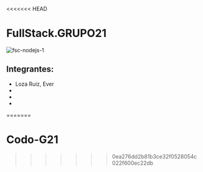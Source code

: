 <<<<<<< HEAD
# FullStack.GRUPO21
![fsc-nodejs-1](https://github.com/Domi74/FullStack.GRUPO21/assets/59475438/19001ab2-cd81-42a9-94a2-22b292543054)

## Integrantes:
- Loza Ruiz, Ever
- 
-
-
=======
# Codo-G21
>>>>>>> 0ea276dd2b81b3ce32f0528054c022f600ec22db
